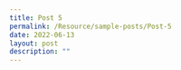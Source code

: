 ```yaml
---
title: Post 5
permalink: /Resource/sample-posts/Post-5
date: 2022-06-13
layout: post
description: ""
---
```

